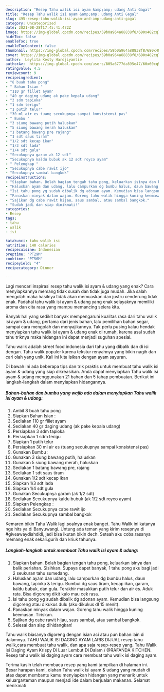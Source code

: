 ```yaml
---
description: "Resep Tahu walik isi ayam &amp;amp; udang Anti Gagal"
title: "Resep Tahu walik isi ayam &amp;amp; udang Anti Gagal"
slug: 495-resep-tahu-walik-isi-ayam-and-amp-udang-anti-gagal
category: Uncategorized
date: 2021-08-28T17:45:41.472Z
image: https://img-global.cpcdn.com/recipes/59b0a964a88838f8/680x482cq70/tahu-walik-isi-ayam-udang-foto-resep-utama.jpg
hideToc: false
enableToc: true
enableTocContent: false
thumbnail: https://img-global.cpcdn.com/recipes/59b0a964a88838f8/680x482cq70/tahu-walik-isi-ayam-udang-foto-resep-utama.jpg
cover: https://img-global.cpcdn.com/recipes/59b0a964a88838f8/680x482cq70/tahu-walik-isi-ayam-udang-foto-resep-utama.jpg
author:  Leylita Kesty Hardjiyantie
authorAv:  https://img-global.cpcdn.com/users/805a6777da895e47/60x60cq50/avatar.jpg
ratingvalue: 4.5
reviewcount: 9
recipeingredient:
- "8 buah tahu pong"
- " Bahan Isian "
- "110 gr fillet ayam"
- "40 gr daging udang ak pake kepala udang"
- "3 sdm tapioka"
- "1 sdm terigu"
- "1 putih telur"
- "30 ml air es tuang secukupnya sampai konsistensi pas"
- " Bumbu "
- "3 siung bawang putih haluskan"
- "5 siung bawang merah haluskan"
- "1 batang bawang pre rajang"
- "1 sdt saus tiram"
- "1/2 sdt kecap ikan"
- "1/3 sdt lada"
- "1/4 sdt gula"
- "Secukupnya garam ak 12 sdt"
- "Secukupnya kaldu bubuk ak 12 sdt royco ayam"
- " Pelengkap "
- "Secukupnya cabe rawit ijo"
- "Secukupnya sambal bangkok"
recipeinstructions:
- "Siapkan bahan. Belah bagian tengah tahu pong, keluarkan isinya dan balik perlahan. Sisihkan. Supaya dapet banyak, 1 tahu pong aku bagi jadi 2 seukuran tahu sumedang."
- "Haluskan ayam dan udang, lalu campurkan dg bumbu halus, daun bawang, tapioka &amp; terigu. Bumbui dg saus tiram, kecap ikan, garam, kaldu bubuk, dan gula.  Terakhir masukkan putih telur dan air es. Aduk rata. Bisa digoreng dikit kalo mau cek rasa."
- "Isi tahu pong yg sudah dibalik dg adonan ayam. Kemudian bisa langsung digoreng atau dikukus dulu (aku dikukus dl 15 menit)."
- "Panaskan minyak dalam wajan. Goreng tahu walik hingga kuning keemasan. Tiriskan."
- "Sajikan dg cabe rawit hijau, saus sambal, atau sambal bangkok."
- "Sudah jadi dan siap dinikmati!"
categories:
- Resep
tags:
- tahu
- walik
- isi

katakunci: tahu walik isi 
nutrition: 140 calories
recipecuisine: Indonesian
preptime: "PT29M"
cooktime: "PT56M"
recipeyield: "4"
recipecategory: Dinner

---
```



Lagi mencari inspirasi resep tahu walik isi ayam &amp; udang yang enak? Cara menyiapkannya memang tidak susah dan tidak juga mudah. Jika salah mengolah maka hasilnya tidak akan memuaskan dan justru cenderung tidak enak. Padahal tahu walik isi ayam &amp; udang yang enak selayaknya memiliki aroma dan cita rasa yang mampu memancing selera kita.


Banyak hal yang sedikit banyak mempengaruhi kualitas rasa dari tahu walik isi ayam &amp; udang, pertama dari jenis bahan, lalu pemilihan bahan segar, sampai cara mengolah dan menyajikannya. Tak perlu pusing kalau hendak menyiapkan tahu walik isi ayam &amp; udang enak di rumah, karena asal sudah tahu triknya maka hidangan ini dapat menjadi suguhan spesial.

Tahu walik adalah street food indonesia dari tahu yang dibalik dan di isi dengan. Tahu walik populer karena tekstur renyahnya yang bikin nagih dan cari olah yang unik. Kali ini kita isikan dengan ayam sayuran.


Di bawah ini ada beberapa tips dan trik praktis untuk membuat tahu walik isi ayam &amp; udang yang siap dikreasikan. Anda dapat menyiapkan Tahu walik isi ayam &amp; udang menggunakan 21 bahan dan 5 tahap pembuatan. Berikut ini langkah-langkah dalam menyiapkan hidangannya.

<!--inarticleads1-->

##### Bahan-bahan dan bumbu yang wajib ada dalam menyiapkan Tahu walik isi ayam &amp; udang:

1. Ambil 8 buah tahu pong
1. Siapkan  Bahan Isian :
1. Sediakan 110 gr fillet ayam
1. Sediakan 40 gr daging udang (ak pake kepala udang)
1. Persiapkan 3 sdm tapioka
1. Persiapkan 1 sdm terigu
1. Siapkan 1 putih telur
1. Persiapkan 30 ml air es (tuang secukupnya sampai konsistensi pas)
1. Gunakan  Bumbu :
1. Gunakan 3 siung bawang putih, haluskan
1. Gunakan 5 siung bawang merah, haluskan
1. Sediakan 1 batang bawang pre, rajang
1. Sediakan 1 sdt saus tiram
1. Gunakan 1/2 sdt kecap ikan
1. Siapkan 1/3 sdt lada
1. Siapkan 1/4 sdt gula
1. Gunakan Secukupnya garam (ak 1/2 sdt)
1. Sediakan Secukupnya kaldu bubuk (ak 1/2 sdt royco ayam)
1. Siapkan  Pelengkap :
1. Sediakan Secukupnya cabe rawit ijo
1. Sediakan Secukupnya sambal bangkok


Kemaren bikin Tahu Walik lagi.soalnya enak banget. Tahu Walik ini katanya nge hits ya di Banyuwangi. Untung ada teman yang kirim resepnya di #giveawaydiahdidi, jadi bisa ikutan bikin dech. Seteah aku coba.rasanya memang enak sekali.gurih dan kriuk tahunya. 

<!--inarticleads2-->

##### Langkah-langkah untuk membuat Tahu walik isi ayam &amp; udang:

1. Siapkan bahan. Belah bagian tengah tahu pong, keluarkan isinya dan balik perlahan. Sisihkan. Supaya dapet banyak, 1 tahu pong aku bagi jadi 2 seukuran tahu sumedang.
1. Haluskan ayam dan udang, lalu campurkan dg bumbu halus, daun bawang, tapioka &amp; terigu. Bumbui dg saus tiram, kecap ikan, garam, kaldu bubuk, dan gula.  Terakhir masukkan putih telur dan air es. Aduk rata. Bisa digoreng dikit kalo mau cek rasa.
1. Isi tahu pong yg sudah dibalik dg adonan ayam. Kemudian bisa langsung digoreng atau dikukus dulu (aku dikukus dl 15 menit).
1. Panaskan minyak dalam wajan. Goreng tahu walik hingga kuning keemasan. Tiriskan.
1. Sajikan dg cabe rawit hijau, saus sambal, atau sambal bangkok.
1. Selesai dan siap dihidangkan!

Tahu walik biasanya digoreng dengan isian aci atau pun bahan lain di dalamnya. TAHU WALIK ISI DAGING AYAM LARIS DIJUAL resep tahu walik,cara membuat tahu walik, dan apa saja resep-resep yang. Tahu Walik Isi Daging Ayam Krispy Di Luar Lembut Di Dalam / @RAFANDA KITCHEN. Resep tahu walik isi daging ayam cara membuat tahu walik isi daging ayam. 

Terima kasih telah membaca resep yang kami tampilkan di halaman ini. Besar harapan kami, olahan Tahu walik isi ayam &amp; udang yang mudah di atas dapat membantu kamu menyiapkan hidangan yang menarik untuk keluarga/teman maupun menjadi ide dalam berjualan makanan. Selamat menikmati
